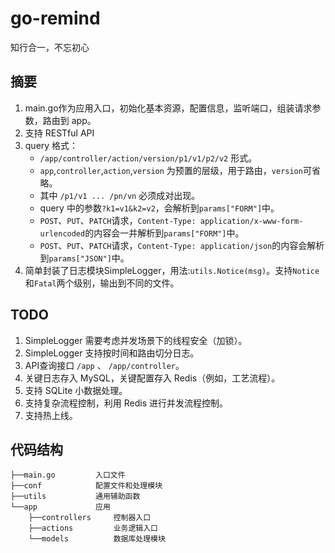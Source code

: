 # go-remind
知行合一，不忘初心

## 摘要
1. main.go作为应用入口，初始化基本资源，配置信息，监听端口，组装请求参数，路由到 app。
2. 支持 RESTful API
3. query 格式：
    * `/app/controller/action/version/p1/v1/p2/v2` 形式。
    * `app`,`controller`,`action`,`version` 为预置的层级，用于路由，`version`可省略。
    * 其中 `/p1/v1 ... /pn/vn` 必须成对出现。
    * query 中的参数`?k1=v1&k2=v2`，会解析到`params["FORM"]`中。
    * `POST`、`PUT`、`PATCH`请求，`Content-Type: application/x-www-form-urlencoded`的内容会一并解析到`params["FORM"]`中。
    * `POST`、`PUT`、`PATCH`请求，`Content-Type: application/json`的内容会解析到`params["JSON"]`中。
4. 简单封装了日志模块SimpleLogger，用法:`utils.Notice(msg)`。支持`Notice`和`Fatal`两个级别，输出到不同的文件。

## TODO
1. SimpleLogger 需要考虑并发场景下的线程安全（加锁）。
2. SimpleLogger 支持按时间和路由切分日志。
4. API查询接口 `/app` 、 `/app/controller`。
5. 关键日志存入 MySQL，关键配置存入 Redis（例如，工艺流程）。
6. 支持 SQLite 小数据处理。
7. 支持复杂流程控制，利用 Redis 进行并发流程控制。
9. 支持热上线。

## 代码结构

	├──main.go         入口文件
	├──conf            配置文件和处理模块
	├──utils           通用辅助函数
	└──app             应用
		├──controllers     控制器入口
		├──actions         业务逻辑入口 
		└──models          数据库处理模块


